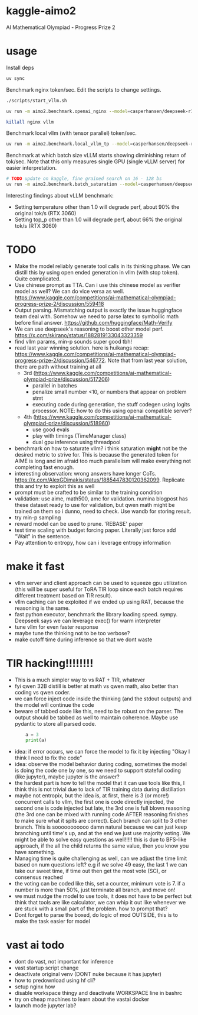 # kaggle-aimo2
AI Mathematical Olympiad - Progress Prize 2

# usage
Install deps
```bash
uv sync
```

Benchmark nginx token/sec. Edit the scripts to change settings.
```bash
./scripts/start_vllm.sh

uv run -m aimo2.benchmark.openai_nginx --model=casperhansen/deepseek-r1-distill-qwen-1.5b-awq --concurrent=100

killall nginx vllm
```

Benchmark local vllm (with tensor parallel) token/sec.
```bash
uv run -m aimo2.benchmark.local_vllm_tp --model=casperhansen/deepseek-r1-distill-qwen-1.5b-awq --concurrent=100 --tp=1
```

Benchmark at which batch size vLLM starts showing diminishing return of tok/sec. Note that this only measures single GPU (single vLLM server) for easier interpretation.
```bash
# TODO update on kaggle, fine grained search on 16 - 128 bs
uv run -m aimo2.benchmark.batch_saturation --model=casperhansen/deepseek-r1-distill-qwen-1.5b-awq --batch-sizes 1 2 4 8 16 32 64 128 --timeout=60
```

Interesting findings about vLLM benchmark:
* Setting temperature other than 1.0 will degrade perf, about 90% the original tok/s (RTX 3060)
* Setting top_p other than 1.0 will degrade perf, about 66% the original tok/s (RTX 3060)


# TODO
* Make the model reliably generate tool calls in its thinking phase. We can distill this by using open ended generation in vllm (with stop token). Quite complicated.
* Use chinese prompt as TTA. Can i use this chinese model as verifier model as well? We can do vice versa as well. https://www.kaggle.com/competitions/ai-mathematical-olympiad-progress-prize-2/discussion/559418
* Output parsing. Mismatching output is exactly the issue huggingface team deal with. Somehow we need to parse latex to symbollic math before final answer. https://github.com/huggingface/Math-Verify
* We can use deepseek's reasoning to boost other model perf. https://x.com/skirano/status/1882819133043323359
* find vllm params, min-p sounds super good tbh!
* read last year winning solution. here is huikangs recap: https://www.kaggle.com/competitions/ai-mathematical-olympiad-progress-prize-2/discussion/546772. Note that from last year solution, there are path without training at all
  * 3rd (https://www.kaggle.com/competitions/ai-mathematical-olympiad-prize/discussion/517206)
    * parallel in batches
    * penalize small number <10, or numbers that appear on problem stmt
    * executing code during generation, the stuff codegen using logits processor. NOTE: how to do this using openai compatible server?
  * 4th (https://www.kaggle.com/competitions/ai-mathematical-olympiad-prize/discussion/518960)
    * use good evals
    * play with timings (TimeManager class)
    * dual gpu inference using threadpool
* benchmark on how to saturate vllm? i think saturation **might** not be the desired metric to strive for. This is because the generated token for AIME is long and im afraid too much parallelism will make everything not completing fast enough.
* interesting observation: wrong answers have longer CoTs. https://x.com/AlexGDimakis/status/1885447830120362099. Replicate this and try to exploit this as well
* prompt must be crafted to be similar to the training condition
* validation: use aime, math500, amc for validation. numina blogpost has these dataset ready to use for validation, but qwen math might be trained on them so i dunno, need to check. Use wandb for storing result.
* try min-p sampling
* reward model can be used to prune. 'REBASE' paper
* test time scaling with budget forcing paper. Literally just force add "Wait" in the sentence.
* Pay attention to entropy, how can i leverage entropy information


# make it fast
* vllm server and client approach can be used to squeeze gpu utilization (this will be super useful for ToRA TIR loop since each batch requires different treatment based on TIR result).
* vllm caching can be exploited if we ended up using RAT, because the reasoning is the same.
* fast python executor, benchmark the library loading speed. sympy. Deepseek says we can leverage exec() for warm interpreter
* tune vllm for even faster response
* maybe tune the thinking not to be too verbose?
* make cutoff time during inference so that we dont waste

# TIR hacking!!!!!!!!
* This is a much simpler way to vs RAT + TIR, whatever
* fyi qwen 32B distill is better at math vs qwen math, also better than coding vs qwen coder.
* we can force inject code inside the thinking (and the stdout outputs) and the model will continue the code
* beware of tabbed code like this, need to be robust on the parser. The output should be tabbed as well to maintain coherence. Maybe use pydantic to store all parsed code.
    ```python
        a = 3
        print(a)
    ```
* idea: if error occurs, we can force the model to fix it by injecting "Okay I think I need to fix the code"
* idea: observe the model behavior during coding, sometimes the model is doing the code one by one, so we need to support stateful coding (like jupyter), maybe jupyter is the answer?
* the hardest part is how to tell the model that it can use tools like this, I think this is not trivial due to lack of TIR training data during distillation
* maybe not entropix, but the idea is, at first, there is 3 (or more!) concurrent calls to vllm, the first one is code directly injected, the second one is code injected but late, the 3rd one is full blown reasoning (the 3rd one can be mixed with running code AFTER reasoning finishes to make sure what it spits are correct). Each branch can split to 3 other branch. This is sooooooooooo damn natural because we can just keep branching until time's up, and at the end we just use majority voting. We might be able to solve easy questions as well!!!!! this is due to BFS-like approach, if the all the child returns the same value, then you know you have something.
* Managing time is quite challenging as well, can we adjust the time limit based on num questions left? e.g if we solve 49 easy, the last 1 we can take our sweet time, if time out then get the most vote (SC), or consensus reached
* the voting can be coded like this, set a counter, minimum vote is 7. if a number is more than 50%, just terminate all branch, and move on!
* we must nudge the model to use tools, it does not have to be perfect but think that tools are like calculator, we can whip it out like whenever we are stuck with a small part of the problem. how to prompt that? 
* Dont forget to parse the boxed, do logic of mod OUTSIDE, this is to make the task easier for model


# vast ai todo
* dont do vast, not important for inference
* vast startup script change
* deactivate original venv (DONT nuke because it has jupyter)
* how to predownload using hf cli?
* setup nginx how
* disable workspace thingy and deactivate WORKSPACE line in bashrc
* try on cheap machines to learn about the vastai docker
* launch mode jupyter lab?
